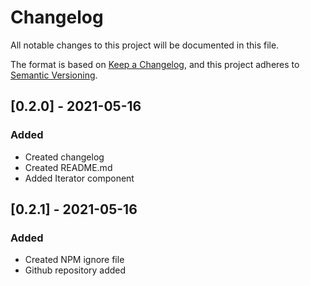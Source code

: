 # Changelog

All notable changes to this project will be documented in this file.

The format is based on [Keep a Changelog](https://keepachangelog.com/en/1.0.0/),
and this project adheres to [Semantic Versioning](https://semver.org/spec/v2.0.0.html).

## [0.2.0] - 2021-05-16

### Added

- Created changelog
- Created README.md
- Added Iterator component

## [0.2.1] - 2021-05-16

### Added

- Created NPM ignore file
- Github repository added
